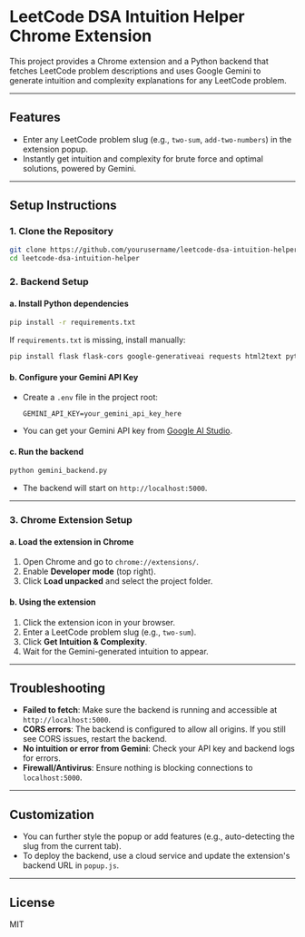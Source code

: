 # LeetCode DSA Intuition Helper Chrome Extension

This project provides a Chrome extension and a Python backend that fetches LeetCode problem descriptions and uses Google Gemini to generate intuition and complexity explanations for any LeetCode problem.

---

## Features
- Enter any LeetCode problem slug (e.g., `two-sum`, `add-two-numbers`) in the extension popup.
- Instantly get intuition and complexity for brute force and optimal solutions, powered by Gemini.

---

## Setup Instructions

### 1. Clone the Repository
```bash
git clone https://github.com/yourusername/leetcode-dsa-intuition-helper.git
cd leetcode-dsa-intuition-helper
```

### 2. Backend Setup

#### a. Install Python dependencies
```bash
pip install -r requirements.txt
```
If `requirements.txt` is missing, install manually:
```bash
pip install flask flask-cors google-generativeai requests html2text python-dotenv
```

#### b. Configure your Gemini API Key
- Create a `.env` file in the project root:
  ```env
  GEMINI_API_KEY=your_gemini_api_key_here
  ```
- You can get your Gemini API key from [Google AI Studio](https://aistudio.google.com/app/apikey).

#### c. Run the backend
```bash
python gemini_backend.py
```
- The backend will start on `http://localhost:5000`.

---

### 3. Chrome Extension Setup

#### a. Load the extension in Chrome
1. Open Chrome and go to `chrome://extensions/`.
2. Enable **Developer mode** (top right).
3. Click **Load unpacked** and select the project folder.

#### b. Using the extension
1. Click the extension icon in your browser.
2. Enter a LeetCode problem slug (e.g., `two-sum`).
3. Click **Get Intuition & Complexity**.
4. Wait for the Gemini-generated intuition to appear.

---

## Troubleshooting
- **Failed to fetch**: Make sure the backend is running and accessible at `http://localhost:5000`.
- **CORS errors**: The backend is configured to allow all origins. If you still see CORS issues, restart the backend.
- **No intuition or error from Gemini**: Check your API key and backend logs for errors.
- **Firewall/Antivirus**: Ensure nothing is blocking connections to `localhost:5000`.

---

## Customization
- You can further style the popup or add features (e.g., auto-detecting the slug from the current tab).
- To deploy the backend, use a cloud service and update the extension's backend URL in `popup.js`.

---

## License
MIT 